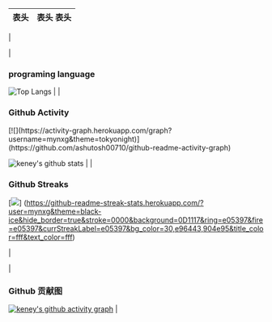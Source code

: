 

|  表头   | 表头   表头 |
| :---  | ---- |
| 

|
### programing language 

![Top Langs](https://github-readme-stats.vercel.app/api/top-langs/?username=mynxg&langs_count=6&theme=tokyonight)
|
| 
<h3>Github Activity </h3>
[![](https://activity-graph.herokuapp.com/graph?username=mynxg&theme=tokyonight)](https://github.com/ashutosh00710/github-readme-activity-graph)

![keney's github stats](https://github-readme-stats.vercel.app/api?username=mynxg&show_icons=true&theme=tokyonight)
|
|
### Github Streaks 
[![](https://github-readme-streak-stats.herokuapp.com/?user=mynxg&theme=black-ice&hide_border=true&stroke=0000&background=0D1117&ring=e05397&fire=e05397&currStreakLabel=e05397&bg_color=30,e96443,904e95&title_color=fff&text_color=fff)]
(https://github-readme-streak-stats.herokuapp.com/?user=mynxg&theme=black-ice&hide_border=true&stroke=0000&background=0D1117&ring=e05397&fire=e05397&currStreakLabel=e05397&bg_color=30,e96443,904e95&title_color=fff&text_color=fff)

|

|

### Github 贡献图
[![keney's github activity graph](https://github-readme-activity-graph.cyclic.app/graph?username=mynxg&theme=vue)](https://github.com/ashutosh00710/github-readme-activity-graph)
|
